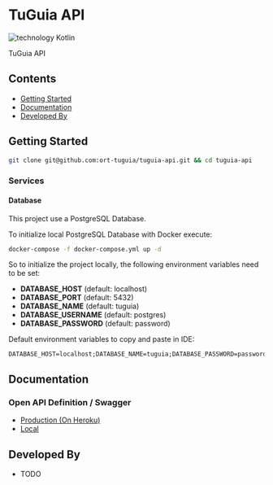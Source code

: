 # TuGuia API

![technology Kotlin](https://img.shields.io/badge/technology-kotlin-purple.svg)

TuGuia API

## Contents
- [Getting Started](#getting-started)
- [Documentation](#documentation)
- [Developed By](#developed-by)

## Getting Started

```bash
git clone git@github.com:ort-tuguia/tuguia-api.git && cd tuguia-api
```

### Services

#### Database

This project use a PostgreSQL Database.

To initialize local PostgreSQL Database with Docker execute:
```bash
docker-compose -f docker-compose.yml up -d
```

So to initialize the project locally, the following environment variables need to be set:

- **DATABASE_HOST** (default: localhost)
- **DATABASE_PORT** (default: 5432)
- **DATABASE_NAME** (default: tuguia)
- **DATABASE_USERNAME** (default: postgres)
- **DATABASE_PASSWORD** (default: password)

Default environment variables to copy and paste in IDE:
```
DATABASE_HOST=localhost;DATABASE_NAME=tuguia;DATABASE_PASSWORD=password;DATABASE_PORT=5432;DATABASE_USERNAME=postgres
```

## Documentation

### Open API Definition / Swagger

- [Production (On Heroku)](https://ort-tuguia-api.herokuapp.com/swagger-ui/index.html)
- [Local](http://localhost:8080/swagger-ui/index.html)

## Developed By

- TODO